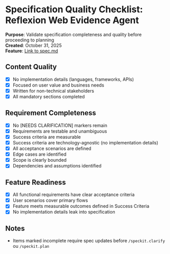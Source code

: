 # Specification Quality Checklist: Reflexion Web Evidence Agent
 
**Purpose**: Validate specification completeness and quality before proceeding to planning  
**Created**: October 31, 2025  
**Feature**: [Link to spec.md](../spec.md)
 
## Content Quality
 
- [x] No implementation details (languages, frameworks, APIs)
- [x] Focused on user value and business needs
- [x] Written for non-technical stakeholders
- [x] All mandatory sections completed
 
## Requirement Completeness
 
- [x] No [NEEDS CLARIFICATION] markers remain
- [x] Requirements are testable and unambiguous
- [x] Success criteria are measurable
- [x] Success criteria are technology-agnostic (no implementation details)
- [x] All acceptance scenarios are defined
- [x] Edge cases are identified
- [x] Scope is clearly bounded
- [x] Dependencies and assumptions identified
 
## Feature Readiness
 
- [x] All functional requirements have clear acceptance criteria
- [x] User scenarios cover primary flows
- [x] Feature meets measurable outcomes defined in Success Criteria
- [x] No implementation details leak into specification
 
## Notes
 
- Items marked incomplete require spec updates before `/speckit.clarify` ou `/speckit.plan`
